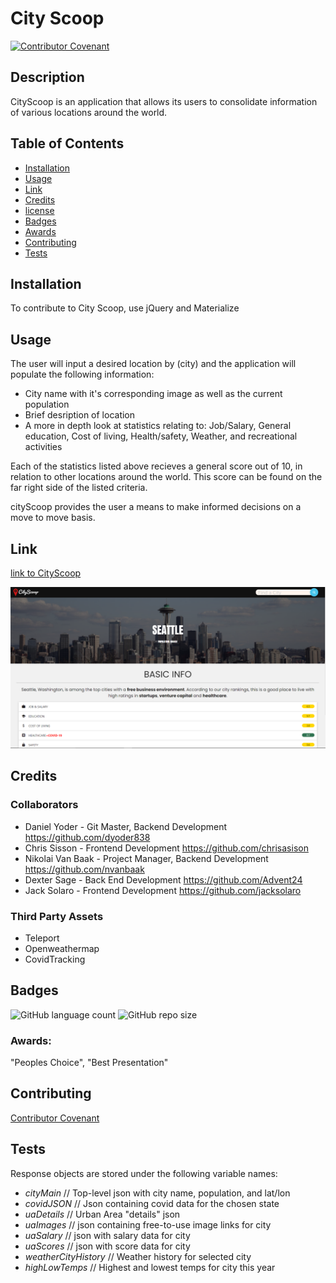 # City Scoop 
[![Contributor Covenant](https://img.shields.io/badge/Contributor%20Covenant-v2.0%20adopted-ff69b4.svg)](code_of_conduct.md)
                                                                                            
 ## Description
        
CityScoop is an application that allows its users to consolidate information of various locations around the world.

            
## Table of Contents

- [Installation](#Installation)
- [Usage](#Usage)
- [Link](#Link)
- [Credits](#credits)
- [license](#license)
- [Badges](#Badges)
- [Awards](#Awards)
- [Contributing](#Contributing)
- [Tests](#Tests)
            
            
## Installation

To contribute to City Scoop, use jQuery and Materialize 
        

## Usage 
        
The user will input a desired location by (city) and the application will populate the following information:

  - City name with it's corresponding image as well as the current population
  - Brief desription of location
  - A more in depth look at statistics relating to: Job/Salary, General education, Cost of living, Health/safety, Weather, and recreational activities

Each of the statistics listed above recieves a general score out of 10, in relation to other locations around the world. This score can be found on the far right side of the listed criteria.

cityScoop provides the user a means to make informed decisions on a move to move basis.


## Link

[link to CityScoop](https://dyoder838.github.io/CityScoop/)

![CityScoop](./assets/img/CityScoop.PNG?raw=true)

            
## Credits

### Collaborators
            
  - Daniel Yoder - Git Master, Backend Development https://github.com/dyoder838
  - Chris Sisson - Frontend Development https://github.com/chrisasison
  - Nikolai Van Baak - Project Manager, Backend Development https://github.com/nvanbaak
  - Dexter Sage - Back End Development https://github.com/Advent24
  - Jack Solaro - Frontend Development https://github.com/jacksolaro


### Third Party Assets
            
  - Teleport
  - Openweathermap
  - CovidTracking


## Badges

![GitHub language count](https://img.shields.io/github/languages/count/dyoder838/CityScoop)
![GitHub repo size](https://img.shields.io/github/repo-size/dyoder838/CityScoop)

### Awards: 

"Peoples Choice", "Best Presentation"
            
## Contributing

[Contributor Covenant](.CODE_OF_CONDUCT.md)
            
            
## Tests

Response objects are stored under the following variable names:

* *cityMain* // Top-level json with city name, population, and lat/lon
* *covidJSON* // Json containing covid data for the chosen state
* *uaDetails* // Urban Area "details" json
* *uaImages* // json containing free-to-use image links for city
* *uaSalary* // json with salary data for city
* *uaScores* // json with score data for city
* *weatherCityHistory* // Weather history for selected city
* *highLowTemps* // Highest and lowest temps for city this year